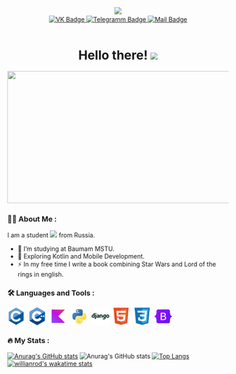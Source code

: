 <div id="header" align="center">
  
  <img src="https://media.giphy.com/media/rHR8qP1mC5V3G/giphy.gif" width="200"/>
  
  <div id="badges">
  <a href="https://vk.com/soulcatcherpussy">
    <img src="https://img.shields.io/badge/VK-blue?style=for-the-badge&logo=vk&logoColor=white" alt="VK Badge"/>
  </a>
  <a href="https://t.me/ArchyBaldion">
    <img src="https://img.shields.io/badge/Telegram-blue?style=for-the-badge&logo=telegram&logoColor=white" alt="Telegramm Badge"/>
  </a>
  <a href="mailto:xyarce@mail.ru">
    <img src="https://img.shields.io/badge/Mail.ru-blue?style=for-the-badge&logo=gmail&logoColor=white" alt="Mail Badge"/>
  </a>
  </div>
  
  <img src="https://komarev.com/ghpvc/?username=QArchy&style=flat-square&color=blue" alt=""/>
  
  <h1>
  Hello there!
  <img src="https://media.giphy.com/media/hvRJCLFzcasrR4ia7z/giphy.gif" width="30px"/>
  </h1>
  
  <div align="center">
  <img src="https://media.giphy.com/media/13HgwGsXF0aiGY/giphy.gif" width="600" height="300"/>
  </div>
  
</div>

  ### :man_technologist: About Me :
  I am a student <img src="https://media.giphy.com/media/WUlplcMpOCEmTGBtBW/giphy.gif" width="30"> from Russia.
- :telescope: I’m studying at Baumam MSTU.
- :seedling: Exploring Kotlin and Mobile Development.
- :zap: In my free time I write a book combining Star Wars and Lord of the rings in english.

### :hammer_and_wrench: Languages and Tools :
<div>
  <img src="https://github.com/devicons/devicon/blob/master/icons/c/c-original.svg" title="C" alt="C" width="40" height="40"/>&nbsp;
  <img src="https://github.com/devicons/devicon/blob/master/icons/cplusplus/cplusplus-original.svg" title="C++" alt="C++" width="40" height="40"/>&nbsp;
  <img src="https://github.com/devicons/devicon/blob/master/icons/kotlin/kotlin-original.svg" title="Kotlin" alt="Kotlin" width="40" height="40"/>&nbsp;
  <img src="https://github.com/devicons/devicon/blob/master/icons/python/python-original.svg" title="Python" alt="Python" width="40" height="40"/>&nbsp;
  <img src="https://github.com/devicons/devicon/blob/master/icons/django/django-plain-wordmark.svg" title="Django" alt="Django" width="40" height="40"/>&nbsp;
  <img src="https://github.com/devicons/devicon/blob/master/icons/html5/html5-original.svg" title="HTML" alt="HTML" width="40" height="40"/>&nbsp;
  <img src="https://github.com/devicons/devicon/blob/master/icons/css3/css3-original.svg" title="CSS" alt="CSS" width="40" height="40"/>&nbsp;
  <img src="https://github.com/devicons/devicon/blob/master/icons/bootstrap/bootstrap-original.svg" title="Bootstrap" alt="Bootstrap" width="40" height="40"/>&nbsp;
</div>

### :fire: My Stats :
[![Anurag's GitHub stats](https://github-readme-stats.vercel.app/api?username=QArchy)](https://github.com/anuraghazra/github-readme-stats)
![Anurag's GitHub stats](https://github-readme-stats.vercel.app/api?username=QArchy&show_icons=true&theme=radical)
[![Top Langs](https://github-readme-stats.vercel.app/api/top-langs/?username=QArchy)](https://github.com/anuraghazra/github-readme-stats)
[![willianrod's wakatime stats](https://github-readme-stats.vercel.app/api/wakatime?username=QArchy)](https://github.com/anuraghazra/github-readme-stats)
